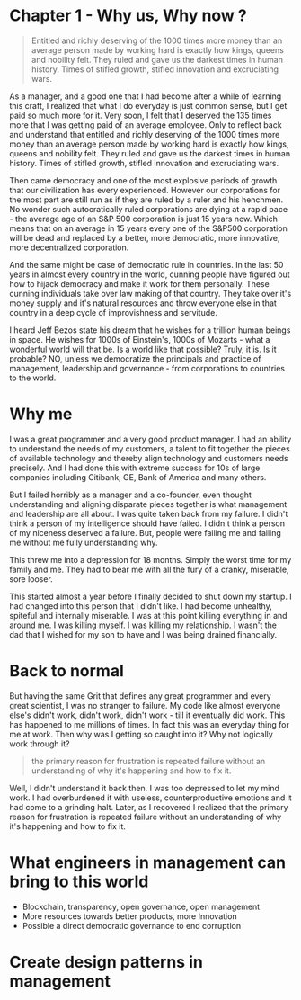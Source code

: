 # Chapter 1 - Why us, Why now ?

>Entitled and richly deserving of the 1000 times more money than an average person made by working hard is exactly how kings, queens and nobility felt. They ruled and gave us the darkest times in human history. Times of stifled growth, stifled innovation and excruciating wars.

As a manager, and a good one that I had become after a while of learning this craft, I realized that what I do everyday is just common sense, but I get paid so much more for it. Very soon, I felt that I deserved the 135 times more that I was getting paid of an average employee. Only to reflect back and understand that  entitled and richly deserving of the 1000 times more money than an average person made by working hard is exactly how kings, queens and nobility felt. They ruled and gave us the darkest times in human history. Times of stifled growth, stifled innovation and excruciating wars.

Then came democracy and one of the most explosive periods of growth that our civilization has every experienced. However our corporations for the most part are still run as if they are ruled by a ruler and his henchmen. No wonder such autocratically ruled corporations are dying at a rapid pace - the average age of an S&P 500 corporation is just 15 years now. Which means that on an average in 15 years every one of the S&P500 corporation will be dead and replaced by a better, more democratic, more innovative, more decentralized corporation.

And the same might be case of democratic rule in countries. In the last 50 years in almost every country in the world, cunning people have figured out how to hijack democracy and make it work for them personally. These cunning individuals take over law making of that country. They take over it's money supply and it's natural resources and throw everyone else in that country in a deep cycle of improvishness and servitude.

I heard Jeff Bezos state his dream that he wishes for a trillion human beings in space. He wishes for 1000s of Einstein's, 1000s of Mozarts - what a wonderful world will that be. Is a world like that possible? Truly, it is. Is it probable? NO, unless we democratize the principals and practice of management, leadership and governance - from corporations to countries to the world.

# Why me

I was a great programmer and a very good product manager.  I had an ability to understand the needs of my customers, a talent to fit together the pieces of available technology and thereby align technology and customers needs precisely. And I had done this with extreme success for 10s of large companies including Citibank, GE, Bank of America and many others.

But I failed horribly as a manager and a co-founder, even thought understanding and aligning disparate pieces together is what management and leadership are all about. I was quite taken back from my failure. I didn't think a person of my intelligence should have failed. I didn't think a person of my niceness deserved a failure. But, people were failing me and failing me without me fully understanding why.

This threw me into a depression for 18 months. Simply the worst time for my family and me.  They had to bear me with all the fury of a cranky, miserable, sore looser.

This started almost a year before I finally decided to shut down my startup. I had changed into this person that I didn't like. I had become unhealthy, spiteful and internally miserable. I was at this point killing everything in and around me. I was killing myself. I was killing my relationship. I wasn't the dad that I wished for my son to have and I was being drained financially.

# Back to normal

But having the same Grit that defines any great programmer and every great scientist, I was no stranger to failure. My code like almost everyone else's didn't work, didn't work, didn't work - till it eventually did work. This has happened to me millions of times. In fact this was an everyday thing for me at work. Then why was I getting so caught into it? Why not logically work through it?

>the primary reason for frustration is repeated failure without an understanding of why it's happening and how to fix it.

Well, I didn't understand it back then. I was too depressed to let my mind work. I had overburdened it with useless, counterproductive emotions and it had come to a grinding halt. Later, as I recovered I realized that the primary reason for frustration is repeated failure without an understanding of why it's happening and how to fix it.

# What engineers in management can bring to this world
- Blockchain, transparency, open governance, open management
- More resources towards better products, more Innovation
- Possible a direct democratic governance to end corruption

# Create design patterns in management
